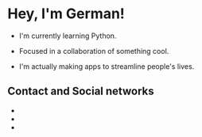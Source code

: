 # Hey, I'm German! 

+ I'm currently learning Python.

+ Focused in a collaboration of something cool.

+ I'm actually making apps to streamline people's lives.

## Contact and Social networks

+ [Email]:(germanfernandez0306@gmail.com) 
+ [Twitter]:(https://twitter.com/GermanF74526236)
+ [Twitch]:(https://www.twitch.tv/germancito_57)
